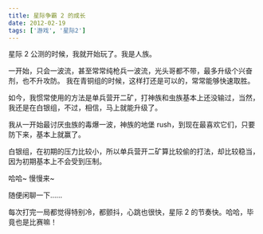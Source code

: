 ```yaml
---
title: 星际争霸 2 的成长
date: 2012-02-19
tags: ['游戏', '星际2']
---
```


星际 2 公测的时候，我就开始玩了。我是人族。

一开始，只会一波流，甚至常常纯枪兵一波流，光头哥都不带，最多升级个兴奋剂，也不升攻防。
我在青铜组的时候，这样打还是可以的，常常能够快速取胜。

如今，我惯常使用的方法是单兵营开二矿，打神族和虫族基本上还没输过，当然，我还是在白银组，不过，相信，马上就能升级了。

我从一开始最讨厌虫族的毒爆一波，神族的地堡 rush，到现在最喜欢它们，只要防下来，基本上就赢了。

白银组，在初期的压力比较小，所以单兵营开二矿算比较偷的打法，却比较稳当，因为初期基本上不会受到压制。

哈哈~ 慢慢来~

随便闲聊一下……

每次打完一局都觉得特别冷，都颤抖，心跳也很快，星际 2 的节奏快。哈哈，毕竟也是比赛嘛！
